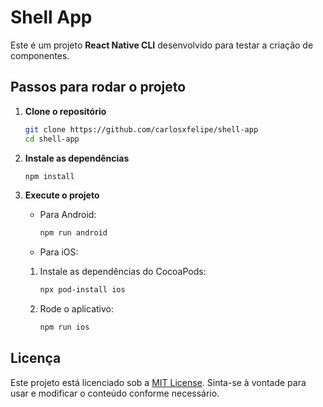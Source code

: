 # Shell App

Este é um projeto **React Native CLI** desenvolvido para testar a criação de componentes.

## Passos para rodar o projeto

1. **Clone o repositório**

   ```bash
   git clone https://github.com/carlosxfelipe/shell-app
   cd shell-app
   ```

2. **Instale as dependências**

   ```bash
   npm install
   ```

3. **Execute o projeto**

   - Para Android:

     ```bash
     npm run android
     ```

   - Para iOS:

   1. Instale as dependências do CocoaPods:

      ```bash
      npx pod-install ios
      ```

   2. Rode o aplicativo:

      ```bash
      npm run ios
      ```

## Licença

Este projeto está licenciado sob a [MIT License](LICENSE). Sinta-se à vontade para usar e modificar o conteúdo conforme necessário.
